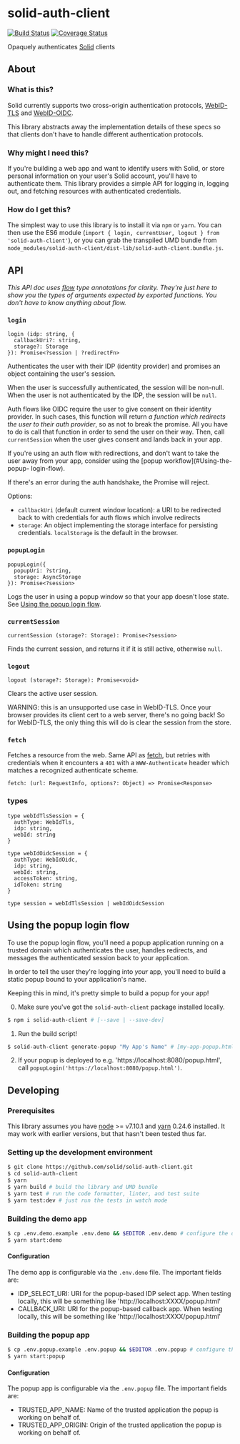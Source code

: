 # solid-auth-client

[![Build Status](https://travis-ci.org/solid/solid-auth-client.svg?branch=master)](https://travis-ci.org/solid/solid-auth-client)
[![Coverage Status](https://coveralls.io/repos/github/solid/solid-auth-client/badge.svg?branch=master)](https://coveralls.io/github/solid/solid-auth-client?branch=master)

Opaquely authenticates [Solid](https://github.com/solid/) clients

## About

### What is this?

Solid currently supports two cross-origin authentication protocols,
[WebID-TLS](https://www.w3.org/2005/Incubator/webid/spec/tls/) and
[WebID-OIDC](https://github.com/solid/webid-oidc-spec).

This library abstracts away the implementation details of these specs so that
clients don't have to handle different authentication protocols.

### Why might I need this?

If you're building a web app and want to identify users with Solid, or store
personal information on your user's Solid account, you'll have to authenticate
them.  This library provides a simple API for logging in, logging out, and
fetching resources with authenticated credentials.

### How do I get this?

The simplest way to use this library is to install it via `npm` or `yarn`.  You can then use the ES6 module (`import { login, currentUser, logout } from 'solid-auth-client'`), or you can grab the transpiled UMD bundle from `node_modules/solid-auth-client/dist-lib/solid-auth-client.bundle.js`.

## API

*This API doc uses [flow](https://flow.org/) type annotations for clarity.
They're just here to show you the types of arguments expected by exported
functions.  You don't have to know anything about flow.*

### `login`

```
login (idp: string, {
  callbackUri?: string,
  storage?: Storage
}): Promise<?session | ?redirectFn>
```

Authenticates the user with their IDP (identity provider) and promises an object
containing the user's session.

When the user is successfully authenticated, the session will be non-null.  When
the user is not authenticated by the IDP, the session will be `null`.

Auth flows like OIDC require the user to give consent on their identity
provider.  In such cases, this function will return _a function which
redirects the user to their auth provider_, so as not to break the promise.
All you have to do is call that function in order to send the user on their
way.  Then, call `currentSession` when the user gives consent and lands back
in your app.

If you're using an auth flow with redirections, and don't want to take the
user away from your app, consider using the [popup workflow](#Using-the-popup-
login-flow).

If there's an error during the auth handshake, the Promise will reject.

Options:
- `callbackUri` (default current window location): a URI to be redirected back
  to with credentials for auth flows which involve redirects
- `storage`: An object implementing the storage interface for persisting
  credentials.  `localStorage` is the default in the browser.

### `popupLogin`

```
popupLogin({
  popupUri: ?string,
  storage: AsyncStorage
}): Promise<?session>
```

Logs the user in using a popup window so that your app doesn't lose state.
See [Using the popup login flow](#Using-the-popup-login-flow).

### `currentSession`

```
currentSession (storage?: Storage): Promise<?session>
```

Finds the current session, and returns it if it is still active, otherwise
`null`.

### `logout`

```
logout (storage?: Storage): Promise<void>
```

Clears the active user session.

WARNING: this is an unsupported use case in WebID-TLS.  Once your browser
provides its client cert to a web server, there's no going back!  So for
WebID-TLS, the only thing this will do is clear the session from the store.

### `fetch`

Fetches a resource from the web.  Same API as
[fetch](https://fetch.spec.whatwg.org/), but retries with credentials when it
encounters a `401` with a `WWW-Authenticate` header which matches a recognized
authenticate scheme.

```
fetch: (url: RequestInfo, options?: Object) => Promise<Response>
```

### types

```
type webIdTlsSession = {
  authType: WebIdTls,
  idp: string,
  webId: string
}

type webIdOidcSession = {
  authType: WebIdOidc,
  idp: string,
  webId: string,
  accessToken: string,
  idToken: string
}

type session = webIdTlsSession | webIdOidcSession
```

## Using the popup login flow

To use the popup login flow, you'll need a popup application running on a
trusted domain which authenticates the user, handles redirects, and messages the
authenticated session back to your application.

In order to tell the user they're logging into *your* app, you'll need to
build a static popup bound to your application's name.

Keeping this in mind, it's pretty simple to build a popup for your app!

0. Make sure you've got the `solid-auth-client` package installed locally.
```sh
$ npm i solid-auth-client # [--save | --save-dev]
```

1. Run the build script!
```sh
$ solid-auth-client generate-popup "My App's Name" # [my-app-popup.html]
```

2. If your popup is deployed to e.g. 'https://localhost:8080/popup.html',
call `popupLogin('https://localhost:8080/popup.html')`.

## Developing

### Prerequisites

This library assumes you have [node](https://nodejs.org/en/) >= v7.10.1  and
[yarn](https://yarnpkg.com/) 0.24.6 installed.  It may work with earlier
versions, but that hasn't been tested thus far.

### Setting up the development environment

```sh
$ git clone https://github.com/solid/solid-auth-client.git
$ cd solid-auth-client
$ yarn
$ yarn build # build the library and UMD bundle
$ yarn test # run the code formatter, linter, and test suite
$ yarn test:dev # just run the tests in watch mode
```

### Building the demo app

```sh
$ cp .env.demo.example .env.demo && $EDITOR .env.demo # configure the demo app
$ yarn start:demo
```

#### Configuration

The demo app is configurable via the `.env.demo` file.  The important fields are:

- IDP_SELECT_URI: URI for the popup-based IDP select app.  When testing
  locally, this will be something like 'http://localhost:XXXX/popup.html'
- CALLBACK_URI: URI for the popup-based callback app.  When testing locally,
  this will be something like 'http://localhost:XXXX/popup.html'

### Building the popup app

```sh
$ cp .env.popup.example .env.popup && $EDITOR .env.popup # configure the popup app
$ yarn start:popup
```

#### Configuration

The popup app is configurable via the `.env.popup` file.  The important fields are:

- TRUSTED_APP_NAME: Name of the trusted application the popup is working on
  behalf of.
- TRUSTED_APP_ORIGIN: Origin of the trusted application the popup is working
  on behalf of.
